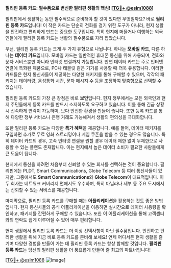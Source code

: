 **필리핀 등록 카드: 필수품으로 변신한 필리핀 생활의 핵심! [[TG💪+ @esim1088](https://t.me/s/esim1088)]**

필리핀에서 생활하는 동안 필수적으로 준비해야 할 것이 있다면 무엇일까요? 바로 **필리핀 등록 카드**입니다! 이 작은 카드는 단순히 전화를 걸기 위한 도구가 아니라, 현지 생활을 안전하고 편리하게 만드는 중요한 도구입니다. 특히 현지에 머물거나 여행하는 외국인들에게 필리핀 등록 카드는 생활의 필수품으로 자리 잡았습니다.

우선, 필리핀 등록 카드는 크게 두 가지 유형으로 나뉩니다. 하나는 **모바일 카드**, 다른 하나는 **데이터 카드**입니다. 모바일 카드는 일반적인 휴대폰 통신을 위해 사용되며, 전화와 문자 서비스뿐만 아니라 인터넷 연결까지 가능합니다. 반면 데이터 카드는 주로 인터넷 연결에 특화된 제품으로, PC나 태블릿 같은 기기를 사용할 때 더욱 유용합니다. 이러한 카드들은 현지 통신사들이 제공하는 다양한 패키지를 통해 구매할 수 있으며, 각각의 패키지는 데이터량, 음성통화 시간, 문자 메시지 수 등을 조정하여 맞춤형으로 선택할 수 있습니다.

필리핀 등록 카드의 가장 큰 장점은 바로 **보안**입니다. 현지 정부에서는 모든 외국인과 현지 주민들에게 등록 카드를 반드시 소지하도록 요구하고 있습니다. 이를 통해 긴급 상황 시 신속하게 연락이 가능하며, 보다 안전한 환경을 만들어 줍니다. 또한 등록 카드를 통해 다양한 정부 서비스나 은행 거래도 가능해져서 생활의 편의성을 극대화합니다.

또한 필리핀 등록 카드는 다양한 **특가 혜택**을 제공합니다. 예를 들어, 데이터 패키지를 구입하면 추가로 무료 영화 스트리밍이나 게임 쿠폰을 받을 수 있는 경우도 많습니다. 특히 데이터 카드의 경우, 고속 인터넷 연결을 원할 경우 데이터 제한 없이 무제한으로 사용할 수 있는 플랜도 존재합니다. 이는 현지에서 높은 데이터 소비가 필요한 사람들에게 큰 도움이 됩니다.

현지에서 통신을 하려면 처음부터 신뢰할 수 있는 회사를 선택하는 것이 중요합니다. 필리핀에는 PLDT, Smart Communications, Globe Telecom 등 여러 통신사들이 있지만, 그중에서도 **Smart Communications**와 **Globe Telecom**이 대표적입니다. 이 두 회사는 네트워크 커버리지 면에서도 우수하며, 특히 마닐라나 세부 등 주요 도시에서는 신뢰할 수 있는 서비스를 제공합니다.

마지막으로, 필리핀 등록 카드를 구매할 때는 **어플리케이션**을 활용하는 것도 좋은 방법입니다. 현지 통신사들의 공식 어플리케이션을 이용하면 실시간으로 데이터 사용량을 확인하고, 패키지를 간편하게 구매할 수 있습니다. 또한 이 어플리케이션을 통해 고객센터와의 연락도 쉽게 이루어질 수 있어 매우 편리합니다.

현지 생활에서 필리핀 등록 카드는 더 이상 선택사항이 아닌 필수품입니다. 안전하고 편리한 생활을 위해 지금 바로 등록 카드를 준비해 보세요! 언제 어디서든 현지 생활을 즐기며 다양한 경험을 만들어 가는 데 필리핀 등록 카드는 항상 함께할 것입니다. **필리핀 등록 카드**는 당신의 필리핀 생활을 더 풍요롭게 만들어 줄 최고의 파트너입니다!

[[TG💪+ @esim1088](https://t.me/s/esim1088) ![Image](https://i.postimg.cc/Y0z9fWf4/image.png)]